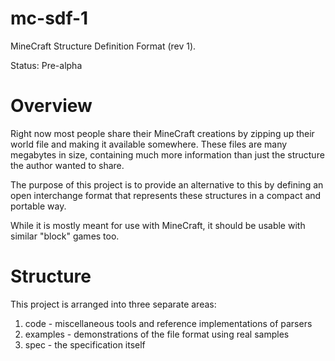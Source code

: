# mc-sdf-1
MineCraft Structure Definition Format (rev 1).

Status: Pre-alpha

# Overview #

Right now most people share their MineCraft creations by zipping up their world file and making it available somewhere. These files are many megabytes in size, containing much more information than just the structure the author wanted to share.

The purpose of this project is to provide an alternative to this by defining an open interchange format that represents these structures in a compact and portable way.

While it is mostly meant for use with MineCraft, it should be usable with similar "block" games too.

# Structure #

This project is arranged into three separate areas:

1. code - miscellaneous tools and reference implementations of parsers
2. examples - demonstrations of the file format using real samples
3. spec - the specification itself
